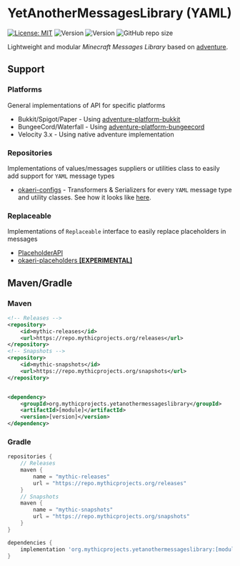 YetAnotherMessagesLibrary (YAML)
===========
[![License: MIT](https://img.shields.io/badge/License-MIT-yellow.svg)](https://opensource.org/licenses/MIT)
![Version](https://repo.mythicprojects.org/api/badge/latest/releases/org/mythicprojects/yetanothermessageslibrary/core?color=42c611&name=Releases&prefix=v)
![Version](https://repo.mythicprojects.org/api/badge/latest/snapshots/org/mythicprojects/yetanothermessageslibrary/core?color=d45f48&name=Snapshots&prefix=v)
![GitHub repo size](https://img.shields.io/github/repo-size/P3ridot/YetAnotherMessagesLibrary)

Lightweight and modular *Minecraft Messages Library* based on [adventure](https://github.com/KyoriPowered/adventure).

## Support

### Platforms
General implementations of API for specific platforms
- Bukkit/Spigot/Paper - Using [adventure-platform-bukkit](https://docs.adventure.kyori.net/platform/bukkit.html)
- BungeeCord/Waterfall - Using [adventure-platform-bungeecord](https://docs.adventure.kyori.net/platform/bungeecord.html)
- Velocity 3.x - Using native adventure implementation

### Repositories
Implementations of values/messages suppliers or utilities class to easily add support for `YAML` message types
- [okaeri-configs](https://github.com/OkaeriPoland/okaeri-configs) - Transformers & Serializers for every `YAML` message type and utility classes. See how it looks like [here](https://github.com/P3ridot/YetAnotherMessagesLibrary/blob/master/repository/okaeri/FORMAT.md).

### Replaceable
Implementations of `Replaceable` interface to easily replace placeholders in messages
- [PlaceholderAPI](https://github.com/PlaceholderAPI/PlaceholderAPI)
- [okaeri-placeholders **\[EXPERIMENTAL\]**](https://github.com/OkaeriPoland/okaeri-placeholders)


## Maven/Gradle

### Maven
```xml
<!-- Releases -->
<repository>
    <id>mythic-releases</id>
    <url>https://repo.mythicprojects.org/releases</url>
</repository>
<!-- Snapshots -->
<repository>
    <id>mythic-snapshots</id>
    <url>https://repo.mythicprojects.org/snapshots</url>
</repository>
```

```xml

<dependency>
    <groupId>org.mythicprojects.yetanothermessageslibrary</groupId>
    <artifactId>[module]</artifactId>
    <version>[version]</version>
</dependency>
```

### Gradle
```groovy
repositories {
    // Releases
    maven {
        name = "mythic-releases"
        url = "https://repo.mythicprojects.org/releases"
    }
    // Snapshots
    maven {
        name = "mythic-snapshots"
        url = "https://repo.mythicprojects.org/snapshots"
    }
}
```

```groovy
dependencies {
    implementation 'org.mythicprojects.yetanothermessageslibrary:[module]:[version]'
}
```
